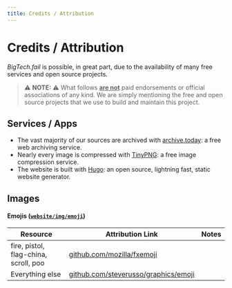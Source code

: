 ```yaml
---
title: Credits / Attribution
---
```


# Credits / Attribution

_BigTech.fail_ is possible, in great part, due to the availability of many free
services and open source projects.

> :warning: **NOTE:** :warning: What follows <u>**are not**</u> paid
> endorsements or official associations of any kind. We are simply mentioning
> the free and open source projects that we use to build and maintain this
> project.

## Services / Apps

* The vast majority of our sources are archived with [archive.today](https://archive.today/): a free web archiving service.
* Nearly every image is compressed with [TinyPNG](https://tinypng.com/): a free image compression service.
* The website is built with [Hugo](https://gohugo.io/): an open source, lightning fast, static website generator.

## Images

#### Emojis ([`website/img/emoji`](website/img/emoji))

Resource | Attribution Link | Notes |
--- | --- | ---
fire, pistol, flag-china, scroll, poo | [github.com/mozilla/fxemoji](https://github.com/mozilla/fxemoji) |
Everything else | [github.com/steverusso/graphics/emoji](https://github.com/steverusso/graphics/tree/master/emoji) |
